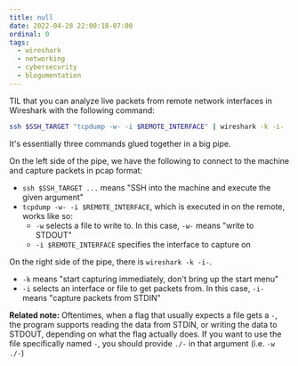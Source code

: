 ```yaml
---
title: null
date: 2022-04-28 22:00:18-07:00
ordinal: 0
tags:
  - wireshark
  - networking
  - cybersecurity
  - blogumentation
---
```


TIL that you can analyze live packets from remote network interfaces in
Wireshark with the following command:

```bash
ssh $SSH_TARGET "tcpdump -w- -i $REMOTE_INTERFACE" | wireshark -k -i-
```

It's essentially three commands glued together in a big pipe.

On the left side of the pipe, we have the following to connect to the machine
and capture packets in pcap format:

- `ssh $SSH_TARGET ...` means "SSH into the machine and execute the given
  argument"
- `tcpdump -w- -i $REMOTE_INTERFACE`, which is executed in on the remote, works
  like so:
  - `-w` selects a file to write to. In this case, `-w-` means "write to STDOUT"
  - `-i $REMOTE_INTERFACE` specifies the interface to capture on

On the right side of the pipe, there is `wireshark -k -i-`.

- `-k` means "start capturing immediately, don't bring up the start menu"
- `-i` selects an interface or file to get packets from. In this case, `-i-`
  means "capture packets from STDIN"

**Related note:** Oftentimes, when a flag that usually expects a file gets a
`-`, the program supports reading the data from STDIN, or writing the data to
STDOUT, depending on what the flag actually does. If you want to use the file
specifically named `-`, you should provide `./-` in that argument (i.e.
`-w ./-`)
